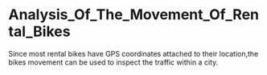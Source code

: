 # Analysis_Of_The_Movement_Of_Rental_Bikes
Since most rental bikes have GPS coordinates attached to their location,the bikes movement can be used to inspect the traffic within a city.
